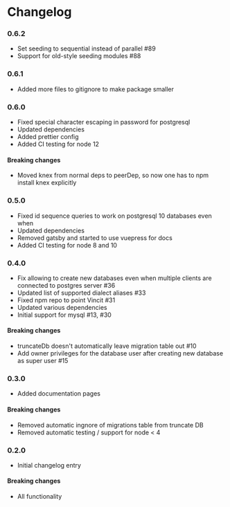 # Changelog

### 0.6.2

- Set seeding to sequential instead of parallel #89
- Support for old-style seeding modules #88

### 0.6.1

- Added more files to gitignore to make package smaller

### 0.6.0

- Fixed special character escaping in password for postgresql
- Updated dependencies
- Added prettier config
- Added CI testing for node 12

#### Breaking changes

- Moved knex from normal deps to peerDep, so now one has to npm install knex explicitly

### 0.5.0

- Fixed id sequence queries to work on postgresql 10 databases even when
- Updated dependencies
- Removed gatsby and started to use vuepress for docs
- Added CI testing for node 8 and 10

### 0.4.0

- Fix allowing to create new databases even when multiple clients are connected to postgres server #36
- Updated list of supported dialect aliases #33
- Fixed npm repo to point Vincit #31
- Updated various dependencies
- Initial support for mysql #13, #30

#### Breaking changes

- truncateDb doesn't automatically leave migration table out #10
- Add owner privileges for the database user after creating new database as super user #15

### 0.3.0

- Added documentation pages

#### Breaking changes

- Removed automatic ingnore of migrations table from truncate DB
- Removed automatic testing / support for node < 4

### 0.2.0

- Initial changelog entry

#### Breaking changes

- All functionality
